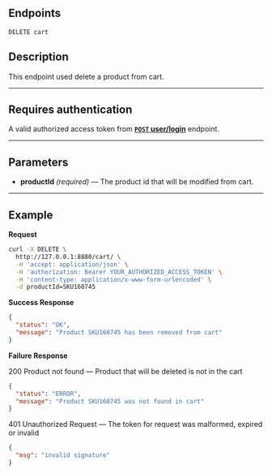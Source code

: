 ## Endpoints

    DELETE cart

## Description
This endpoint used delete a product from cart.

***

## Requires authentication
A valid authorized access token from **[<code>POST</code> user/login](https://github.com/husnulhamidiah/simple-cart-api/blob/master/docs/user/POST_user_login.md)** endpoint.

***

## Parameters
- **productId** _(required)_ — The product id that will be modified from cart.

***

## Example
**Request**

``` bash
curl -X DELETE \
  http://127.0.0.1:8880/cart/ \
  -H 'accept: application/json' \
  -H 'authorization: Bearer YOUR_AUTHORIZED_ACCESS_TOKEN' \
  -H 'content-type: application/x-www-form-urlencoded' \
  -d productId=SKU160745
```

**Success Response**

``` json
{
  "status": "OK",
  "message": "Product SKU160745 has been removed from cart"
}
```

**Failure Response**

200 Product not found — Product that will be deleted is not in the cart

``` json
{
  "status": "ERROR",
  "message": "Product SKU160745 was not found in cart"
}
```

401 Unauthorized Request — The token for request was malformed, expired or invalid

``` json
{
  "msg": "invalid signature"
}
```
